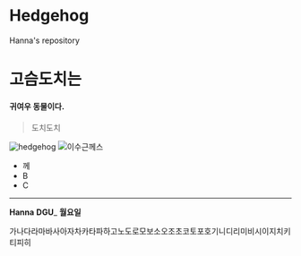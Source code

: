 # Hedgehog
Hanna's repository

고슴도치는
=====

#### 귀여우 동물이다.

> 도치도치


![hedgehog](http://blogfiles1.naver.net/20140409_267/risa708_13970428677395FQye_JPEG/19.jpg)
![이수근께스](http://t1.daumcdn.net/tvpot/thumb/s363ctOYRRGgpn7jGduRnSg/thumb.png?ts=1514447611)

* 께
* B
* C

<hr/>

__Hanna__
__DGU___
__월요일__

<ht/>
가나다라마바사아자차카타파하고노도로모보소오조초코토포호기니디리미비시이지치키티피히



